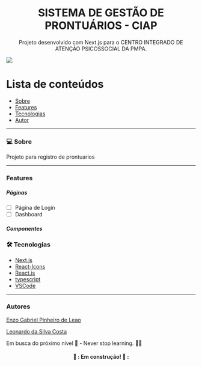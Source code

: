 <h1 align="center">SISTEMA DE GESTÃO DE PRONTUÁRIOS - CIAP</h1>
<p align="center">Projeto desenvolvido com Next.js para o CENTRO INTEGRADO DE ATENÇÃO PSICOSSOCIAL DA PMPA.</p>
<img src="https://img.shields.io/badge/NEXTJS-WORK-blue">

Lista de conteúdos
=================
<!--ts-->
   * [Sobre](#Sobre)
   * [Features](#features)
   * [Tecnologias](#tecnologias)
   * [Autor](#autor)
<!--te-->

---

### 💻 Sobre

Projeto para registro de prontuarios

---
### Features

<h5>Páginas</h5>

- [ ] Página de Login
- [ ] Dashboard

<h5>Componentes</h5>


### 🛠 Tecnologias

- [Next.js](https://nextjs.org/)
- [React-Icons](https://react-icons.github.io/react-icons)
- [React.js](https://pt-br.reactjs.org/)
- [typescript](https://www.typescriptlang.org/)
- [VSCode](https://code.visualstudio.com/)

---

### Autores
[Enzo Gabriel Pinheiro de Leao](https://www.linkedin.com/in/enzo-le%C3%A3o-976270202/)

[Leonardo da Silva Costa](https://www.linkedin.com/in/enzo-le%C3%A3o-976270202/)

Em busca do próximo nível 🚀 - Never stop learning. 🧑‍🎓

<h4 align="center"> 
	👷 : Em construção! 👷 :
</h4>